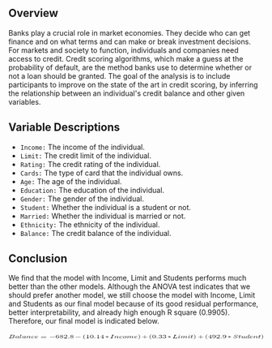 ## Overview

Banks play a crucial role in market economies. They decide who can get finance and on what terms and can make or break investment decisions. For markets and society to function, individuals and companies need access to credit. Credit scoring algorithms, which make a guess at the probability of default, are the method banks use to determine whether or not a loan should be granted. The goal of the analysis is to include participants to improve on the state of the art in credit scoring, by inferring the relationship between an individual's credit balance and other given variables.

## Variable Descriptions

- `Income:` The income of the individual.
- `Limit:` The credit limit of the individual.
- `Rating:` The credit rating of the individual.
- `Cards:` The type of card that the individual owns.
- `Age:` The age of the individual.
- `Education:` The education of the individual.
- `Gender:` The gender of the individual.
- `Student:` Whether the individual is a student or not.
- `Married:` Whether the individual is married or not.
- `Ethnicity:` The ethnicity of the individual.
- `Balance:` The credit balance of the individual.

## Conclusion

We find that the model with Income, Limit and Students performs much better than the other models. Although the ANOVA test indicates that we should prefer another model, we still choose the model with Income, Limit and Students as our final model because of its good residual performance, better interpretability, and already high enough R square (0.9905). Therefore, our final model is indicated below.

<p align="center">
  <img width="550" height="10" src="/graphics/Equation.png">
</p>
